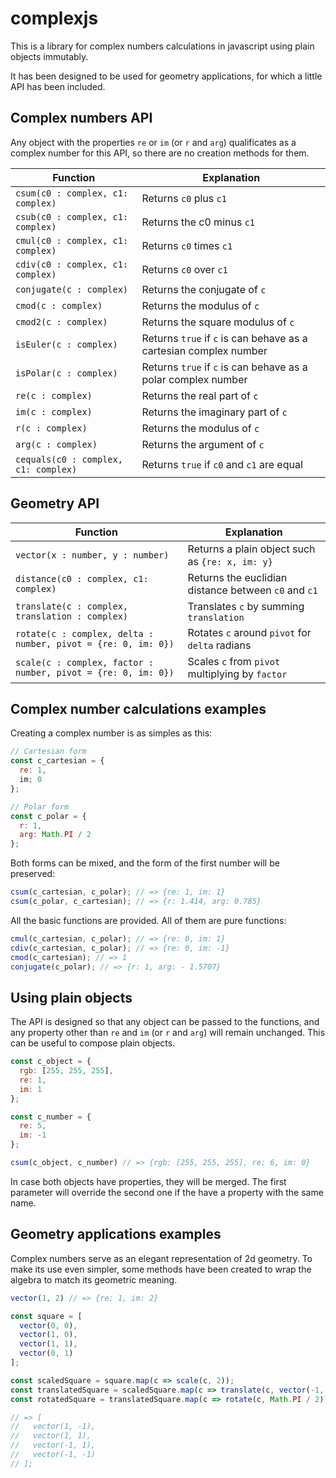 # complexjs

This is a library for complex numbers calculations in javascript using plain objects immutably.

It has been designed to be used for geometry applications, for which a little API has been included.

## Complex numbers API

Any object with the properties `re` or `im` (or `r` and `arg`) qualificates as a complex number for this API, so there are no creation methods for them.

| Function | Explanation |
| --- | --- |
| `csum(c0 : complex, c1: complex)` | Returns `c0` plus `c1` |
| `csub(c0 : complex, c1: complex)` | Returns the c0 minus `c1` |
| `cmul(c0 : complex, c1: complex)` | Returns `c0` times `c1` |
| `cdiv(c0 : complex, c1: complex)` | Returns `c0` over `c1` |
| `conjugate(c : complex)` | Returns the conjugate of `c` |
| `cmod(c : complex)` | Returns the modulus of `c` |
| `cmod2(c : complex)` | Returns the square modulus of `c` |
| `isEuler(c : complex)` | Returns `true` if `c` is can behave as a cartesian complex number |
| `isPolar(c : complex)` | Returns `true` if `c` is can behave as a polar complex number |
| `re(c : complex)` | Returns the real part of `c` |
| `im(c : complex)` | Returns the imaginary part of `c` |
| `r(c : complex)` | Returns the modulus of `c` |
| `arg(c : complex)` | Returns the argument of `c` |
| `cequals(c0 : complex, c1: complex)` | Returns `true` if `c0` and `c1` are equal |

## Geometry API

| Function | Explanation |
| --- | --- |
| `vector(x : number, y : number)` | Returns a plain object such as `{re: x, im: y}`|
| `distance(c0 : complex, c1: complex)` | Returns the euclidian distance between `c0` and `c1` |
| `translate(c : complex, translation : complex)` | Translates `c` by summing `translation` |
| `rotate(c : complex, delta : number, pivot = {re: 0, im: 0})` | Rotates `c` around `pivot` for `delta` radians |
| `scale(c : complex, factor : number, pivot = {re: 0, im: 0})` | Scales `c` from `pivot` multiplying by `factor` |

## Complex number calculations examples

Creating a complex number is as simples as this:

```javascript
// Cartesian form
const c_cartesian = {
  re: 1,
  im; 0
};

// Polar form
const c_polar = {
  r: 1,
  arg: Math.PI / 2
};
```
Both forms can be mixed, and the form of the first number will be preserved:

```javascript
csum(c_cartesian, c_polar); // => {re: 1, im: 1}
csum(c_polar, c_cartesian); // => {r: 1.414, arg: 0.785}
```

All the basic functions are provided. All of them are pure functions:

```javascript
cmul(c_cartesian, c_polar); // => {re: 0, im: 1}
cdiv(c_cartesian, c_polar); // => {re: 0, im: -1}
cmod(c_cartesian); // => 1
conjugate(c_polar); // => {r: 1, arg: - 1.5707}
```

## Using plain objects

The API is designed so that any object can be passed to the functions, and any property other than `re` and `im` (or `r` and `arg`) will remain unchanged. This can be useful to compose plain objects.

```javascript
const c_object = {
  rgb: [255, 255, 255],
  re: 1,
  im: 1
};

const c_number = {
  re: 5,
  im: -1
};

csum(c_object, c_number) // => {rgb: [255, 255, 255], re: 6, im: 0}
```

In case both objects have properties, they will be merged. The first parameter will override the second one if the have a property with the same name.

## Geometry applications examples

Complex numbers serve as an elegant representation of 2d geometry. To make its use even simpler, some methods have been created to wrap the algebra to match its geometric meaning.

```javascript
vector(1, 2) // => {re: 1, im: 2}

const square = [
  vector(0, 0),
  vector(1, 0),
  vector(1, 1),
  vector(0, 1)
];

const scaledSquare = square.map(c => scale(c, 2));
const translatedSquare = scaledSquare.map(c => translate(c, vector(-1, -1)));
const rotatedSquare = translatedSquare.map(c => rotate(c, Math.PI / 2));

// => [
//   vector(1, -1),
//   vector(1, 1),
//   vector(-1, 1),
//   vector(-1, -1)
// ];

```

